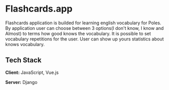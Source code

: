 # Flashcards.app

Flashcards application is builded for learning english vocabulary for Poles. By application user can choose between 3 options(I don't know, I know and Almost) to terms how good knows the vocabulary. It is possible to set vocabulary repetitions for the user. User can show up yours statistics about knows vocabulary.

## Tech Stack

**Client:** JavaScript, Vue.js

**Server:** Django
